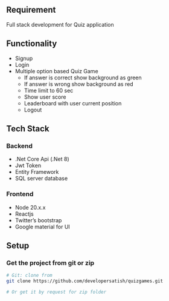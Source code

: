 ## Requirement
Full stack development for Quiz application

## Functionality
- Signup
- Login
- Multiple option based Quiz Game
  - If answer is correct show background as green
  - If answer is wrong show background as red
  - Time limit to 60 sec
  - Show user score
  - Leaderboard with user current position
  - Logout

## Tech Stack
### Backend
- .Net Core Api (.Net 8)
- Jwt Token
- Entity Framework
- SQL server database

### Frontend
- Node 20.x.x
- Reactjs
- Twitter’s bootstrap
- Google material for UI

## Setup

### Get the project from git or zip
```bash
# Git: clone from
git clone https://github.com/developersatish/quizgames.git

# Or get it by request for zip folder
